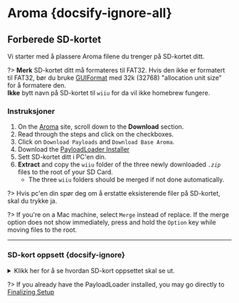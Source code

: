 # Aroma {docsify-ignore-all}

## Forberede SD-kortet

Vi starter med å plassere Aroma filene du trenger på SD-kortet ditt.

?> **Merk** SD-kortet ditt må formateres til FAT32. Hvis den ikke er formatert til FAT32, bør du bruke [GUIFormat](http://ridgecrop.co.uk/index.htm?guiformat.htm) med 32k (32768) "allocation unit size" for å formatere den.  
**Ikke** bytt navn på SD-kortet til `wiiu` for da vil ikke homebrew fungere.

### Instruksjoner

1. On the [Aroma](https://aroma.foryour.cafe) site, scroll down to the **Download** section.
1. Read through the steps and click on the checkboxes.
1. Click on `Download Payloads` and `Download Base Aroma`.
1. Download the [PayloadLoader Installer](https://github.com/wiiu-env/PayloadLoaderInstaller/releases/download/v0.1/PayloadLoaderInstaller_20220905-105329.zip)
1. Sett SD-kortet ditt i PC'en din.
1. **Extract** and copy the `wiiu` folder of the three newly downloaded *`.zip`* files to the root of your SD Card.
    - The three `wiiu` folders should be merged if not done automatically.

?> Hvis pc'en din spør deg om å erstatte eksisterende filer på SD-kortet, skal du trykke ja.

?> If you're on a Mac machine, select `Merge` instead of replace. If the merge option does not show immediately, press and hold the `Option` key while moving files to the root.

----------

### SD-kort oppsett {docsify-ignore}

<details>
<summary>Klikk her for å se hvordan SD-kort oppsettet skal se ut.</summary>

```
💾sd:
 ┗ 📂wiiu
   ┣ 📂apps
   ┃ ┣ 📜AromaUpdater.wuhb
   ┃ ┣ 📜PayloadLoaderInstaller.wuhb
   ┃ ┗ (All other apps should be here too)
   ┣ 📂environments
   ┃ ┗ 📂aroma
   ┃   ┣ 📂modules
   ┃   ┃ ┣ 📂setup
   ┃   ┃ ┃ ┣ 📜00_mocha.rpx
   ┃   ┃ ┃ ┣ 📜10_wums_loader.rpx
   ┃   ┃ ┃ ┗ 📜99_autoboot.rpx
   ┃   ┃ ┗ (All other Aroma modules ending with .wms should be here too)
   ┃   ┣ 📂plugins
   ┃   ┃ ┣ 📜AromaBasePlugin.wps
   ┃   ┃ ┣ 📜drc_region_free.wps
   ┃   ┃ ┣ 📜homebrew_on_menu.wps
   ┃   ┃ ┣ 📜regionfree.wps
   ┃   ┃ ┗ (All other Aroma plugins ending with .wps should be here too)
   ┃   ┗ 📜root.rpx
   ┣ 📂payloads
   ┃ ┣ 📂default
   ┃ ┃ ┗ 📜payload.elf
   ┃ ┗ 📂nanddumper
   ┃   ┗ 📜payload.elf
   ┣ 📜payload.rpx
   ┗ 📜payload.elf
```

</details>

?> If you already have the PayloadLoader installed, you may go directly to [Finalizing Setup](./finalizing-setup.md)
